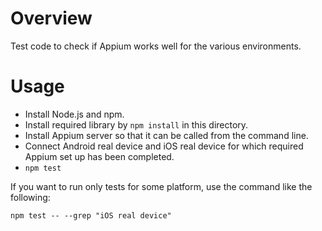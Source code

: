 # Overview

Test code to check if Appium works well for the various environments.

# Usage

- Install Node.js and npm.
- Install required library by `npm install` in this directory.
- Install Appium server so that it can be called from the command line.
- Connect Android real device and iOS real device for which required Appium set up has been completed.
- `npm test`

If you want to run only tests for some platform, use the command like the following:

`npm test -- --grep "iOS real device"`

